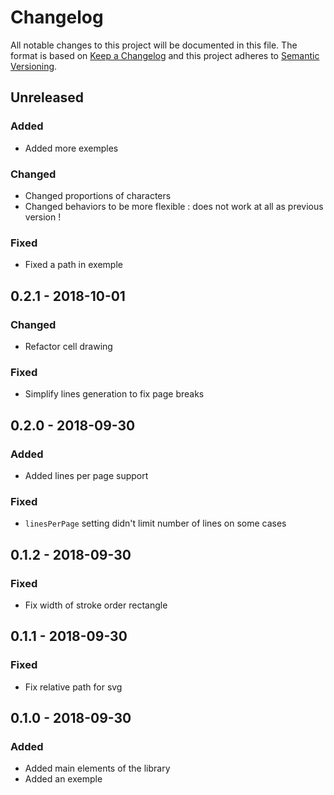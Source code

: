 # Changelog
All notable changes to this project will be documented in this file. 
The format is based on [Keep a Changelog](http://keepachangelog.com/en/1.0.0/) 
and this project adheres to [Semantic Versioning](http://semver.org/spec/v2.0.0.html).

## Unreleased
### Added
- Added more exemples

### Changed
- Changed proportions of characters
- Changed behaviors to be more flexible : does not work at all as previous version !

### Fixed
- Fixed a path in exemple

## 0.2.1 - 2018-10-01
### Changed
- Refactor cell drawing

### Fixed
- Simplify lines generation to fix page breaks

## 0.2.0 - 2018-09-30
### Added
- Added lines per page support

### Fixed
- `linesPerPage` setting didn't limit number of lines on some cases

## 0.1.2 - 2018-09-30
### Fixed
- Fix width of stroke order rectangle

## 0.1.1 - 2018-09-30
### Fixed
- Fix relative path for svg

## 0.1.0 - 2018-09-30
### Added
- Added main elements of the library
- Added an exemple